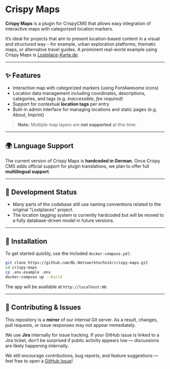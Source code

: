 # Crispy Maps

**Crispy Maps** is a plugin for CrispyCMS that allows easy integration of interactive maps with categorized location markers.

It’s ideal for projects that aim to present location-based content in a visual and structured way – for example, urban exploration platforms, thematic maps, or alternative travel guides.
A prominent real-world example using Crispy Maps is [Lostplace-Karte.de](https://lostplace-karte.de).

---

## ✨ Features

* Interactive map with categorized markers (using FontAwesome icons)
* Location data management including coordinates, descriptions, categories, and tags (e.g. *inaccessible*, *fee required*)
* Support for contextual **location tags** per entry
* Built-in admin interface for managing locations and static pages (e.g. About, Imprint)

> **Note:** Multiple map layers are **not supported** at this time.

---

## 🌍 Language Support

The current version of Crispy Maps is **hardcoded in German**.
Once Crispy CMS adds official support for plugin translations, we plan to offer full **multilingual support**.

---

## 🚧 Development Status

* Many parts of the codebase still use naming conventions related to the original "Lostplaces" project.
* The location tagging system is currently hardcoded but will be moved to a fully database-driven model in future versions.

---

## 🚀 Installation

To get started quickly, use the included `docker-compose.yml`:

```bash
git clone https://github.com/BL-Netzwerktechnik/crispy-maps.git
cd crispy-maps
cp .env.example .env
docker-compose up --build
```

The app will be available at `http://localhost:80`.

---

## 🤝 Contributing & Issues

This repository is a **mirror** of our internal Git server. As a result, changes, pull requests, or issue responses may not appear immediately.

We use **Jira** internally for issue tracking. If your GitHub issue is linked to a Jira ticket, don’t be surprised if public activity appears low — discussions are likely happening internally.

We still encourage contributions, bug reports, and feature suggestions — feel free to open a [GitHub Issue](https://github.com/BL-Netzwerktechnik/crispy-maps/issues)!